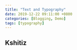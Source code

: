 ```yaml
---
title: "Text and Typography"
date: 2019-12-22 09:11:00 +0800
categories: [Blogging, Demo]
tags: [typography]
---
```


## Kshitiz